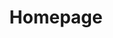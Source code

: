 ---
layout: base__homepage
title: Homepage
permalink: /
regenerate: true
hero: /assets/img/content/hero/video-1.jpg
theme: theme-home-hero
---